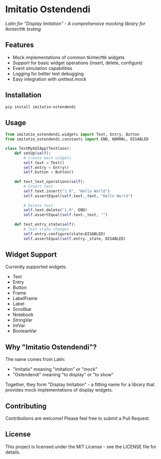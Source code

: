 # Imitatio Ostendendi

*Latin for "Display Imitation" - A comprehensive mocking library for tkinter/ttk testing*

## Features

- Mock implementations of common tkinter/ttk widgets
- Support for basic widget operations (insert, delete, configure)
- Event simulation capabilities
- Logging for better test debugging
- Easy integration with unittest.mock

## Installation

```bash
pip install imitatio-ostendendi
```

## Usage

```python
from imitatio_ostendendi.widgets import Text, Entry, Button
from imitatio_ostendendi.constants import END, NORMAL, DISABLED

class TestMyGUIApp(TestCase):
    def setUp(self):
        # Create mock widgets
        self.text = Text()
        self.entry = Entry()
        self.button = Button()
        
    def test_text_operations(self):
        # Insert text
        self.text.insert("1.0", "Hello World")
        self.assertEqual(self.text._text, "Hello World")
        
        # Delete text
        self.text.delete("1.0", END)
        self.assertEqual(self.text._text, "")
        
    def test_entry_state(self):
        # Test state changes
        self.entry.configure(state=DISABLED)
        self.assertEqual(self.entry._state, DISABLED)
```

## Widget Support

Currently supported widgets:
- Text
- Entry
- Button
- Frame
- LabelFrame
- Label
- Scrollbar
- Notebook
- StringVar
- IntVar
- BooleanVar

## Why "Imitatio Ostendendi"?

The name comes from Latin:
- "Imitatio" meaning "imitation" or "mock"
- "Ostendendi" meaning "to display" or "to show"

Together, they form "Display Imitation" - a fitting name for a library that provides mock implementations of display widgets.

## Contributing

Contributions are welcome! Please feel free to submit a Pull Request.

## License

This project is licensed under the MIT License - see the LICENSE file for details.
